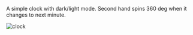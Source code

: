 A simple clock with dark/light mode. Second hand spins 360 deg when it changes to next minute. 

![clock](https://i.makeagif.com/media/10-15-2022/CjeKDK.gif)

